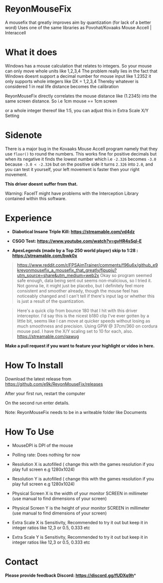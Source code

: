 # ReyonMouseFix
A mousefix that greatly improves aim by quantization (for lack of a better word)
Uses one of the same libraries as Povohat/Kovaaks Mouse Accell | Interaccell 

# What it does

Windows has a mouse calculation that relates to integers. So your mouse can only move whole units like 1,2,3,4
The problem really lies in the fact that Windows doesnt support a decimal number for mouse input like 1.2352 it only supports whole integers like DX = 1,2,3,4 Thereby whatever is considered 1 in real life distance becomes the calibration

ReyonMouseFix directly correlates the mouse distance like (1.2345) into the same screen distance. So i.e 1cm mouse == 1cm screen

or a whole integer thereof like 1:5, you can adjust this in Extra Scale X/Y Setting

# Sidenote 

There is a major bug in the Kovaaks Mouse Accell program namely that they use `floor()` to round the numbers. This works fine for positive decimals but when its negative it finds the lowest number which i.e `-2.326` becomes `-3.0` because `-3.0 < -2.326` but on the positive side it turns `2.326` into `2.0`, and you can test it yourself, your left movement is faster then your right movement.

**This driver doesnt suffer from that.** 

Warning: FaceIT might have problems with the Interception Library contained within this software.

# Experience
- **Diabotical Insane Triple Kill: https://streamable.com/vd4dz**

- **CSGO Test: https://www.youtube.com/watch?v=gvHR4sSql-E**

- **ApexLegends (made by a Top 250 world player) skip to 1:28 : https://streamable.com/bwk0x**





> https://www.reddit.com/r/FPSAimTrainer/comments/f96u6x/github_e9kreyonmousefix_a_mousefix_that_greatly/fipupju?utm_source=share&utm_medium=web2x
>Okay so program seemed safe enough, data being sent out seems non-malicious, so I tried it. Not gonna lie, it might just be placebo, but I definitely feel more consistent and smoother already, though the mouse feel has noticeably changed and I can't tell if there's input lag or whether this is just a result of the quantization.

>Here's a quick clip from bounce 180 that I hit with this driver interceptor. I'd say this is the nicest b180 clip I've ever gotten by a little bit, seems like I can move at quicker speeds without losing as much smoothness and precision. Using GPW @ 37cm/360 on cordura mouse pad. I have the X/Y scaling set to 10 for each, also. 
https://streamable.com/qawug

**Make a pull request if you want to feature your highlight or video in here.**

# How To Install
Download the latest release from https://github.com/e9k/ReyonMouseFix/releases

After your first run, restart the computer

On the second run enter details.


Note: ReyonMouseFix needs to be in a writeable folder like Documents 



# How To Use


- MouseDPI is DPI of the mouse

- Polling rate: Does nothing for now

- Resolution X is autofilled ( change this with the games resolution if you play full screen e.g 1280x1024)

- Resolution Y is autofilled ( change this with the games resolution if you play full screen e.g 1280x1024)

- Physical Screen X is the width of your monitor SCREEN in millimeter (use manual to find dimensions of your screen)

- Physical Screen Y is the height of your monitor SCREEN in millimeter (use manual to find dimensions of your screen)

- Extra Scale X is Sensitivity, Recommended to try it out but keep it in integer ratios like 12,3 or 0.5, 0.333 etc

- Extra Scale Y is Sensitivity, Recommended to try it out but keep it in integer ratios like 12,3 or 0.5, 0.333 etc

# Contact

**Please provide feedback Discord: https://discord.gg/fUDXq9h***
